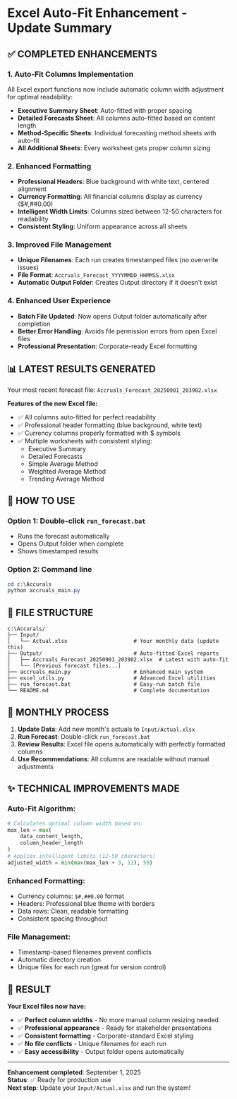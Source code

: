 # Excel Auto-Fit Enhancement - Update Summary

## ✅ **COMPLETED ENHANCEMENTS**

### 1. **Auto-Fit Columns Implementation**
All Excel export functions now include automatic column width adjustment for optimal readability:

- **Executive Summary Sheet**: Auto-fitted with proper spacing
- **Detailed Forecasts Sheet**: All columns auto-fitted based on content length
- **Method-Specific Sheets**: Individual forecasting method sheets with auto-fit
- **All Additional Sheets**: Every worksheet gets proper column sizing

### 2. **Enhanced Formatting**
- **Professional Headers**: Blue background with white text, centered alignment
- **Currency Formatting**: All financial columns display as currency ($#,##0.00)
- **Intelligent Width Limits**: Columns sized between 12-50 characters for readability
- **Consistent Styling**: Uniform appearance across all sheets

### 3. **Improved File Management**
- **Unique Filenames**: Each run creates timestamped files (no overwrite issues)
- **File Format**: `Accruals_Forecast_YYYYMMDD_HHMMSS.xlsx`
- **Automatic Output Folder**: Creates Output directory if it doesn't exist

### 4. **Enhanced User Experience**
- **Batch File Updated**: Now opens Output folder automatically after completion
- **Better Error Handling**: Avoids file permission errors from open Excel files
- **Professional Presentation**: Corporate-ready Excel formatting

## 📊 **LATEST RESULTS GENERATED**

Your most recent forecast file: `Accruals_Forecast_20250901_203902.xlsx`

**Features of the new Excel file:**
- ✅ All columns auto-fitted for perfect readability
- ✅ Professional header formatting (blue background, white text)
- ✅ Currency columns properly formatted with $ symbols
- ✅ Multiple worksheets with consistent styling:
  - Executive Summary
  - Detailed Forecasts  
  - Simple Average Method
  - Weighted Average Method
  - Trending Average Method

## 🚀 **HOW TO USE**

### Option 1: Double-click `run_forecast.bat`
- Runs the forecast automatically
- Opens Output folder when complete
- Shows timestamped results

### Option 2: Command line
```powershell
cd c:\Accurals
python accruals_main.py
```

## 📁 **FILE STRUCTURE**

```
c:\Accurals/
├── Input/
│   └── Actual.xlsx                     # Your monthly data (update this)
├── Output/                             # Auto-fitted Excel reports
│   ├── Accruals_Forecast_20250901_203902.xlsx  # Latest with auto-fit
│   └── [Previous forecast files...]
├── accruals_main.py                    # Enhanced main system
├── excel_utils.py                      # Advanced Excel utilities
├── run_forecast.bat                    # Easy-run batch file
└── README.md                           # Complete documentation
```

## 🔄 **MONTHLY PROCESS**

1. **Update Data**: Add new month's actuals to `Input/Actual.xlsx`
2. **Run Forecast**: Double-click `run_forecast.bat`
3. **Review Results**: Excel file opens automatically with perfectly formatted columns
4. **Use Recommendations**: All columns are readable without manual adjustments

## ✨ **TECHNICAL IMPROVEMENTS MADE**

### Auto-Fit Algorithm:
```python
# Calculates optimal column width based on:
max_len = max(
    data_content_length,
    column_header_length
)
# Applies intelligent limits (12-50 characters)
adjusted_width = min(max(max_len + 3, 12), 50)
```

### Enhanced Formatting:
- Currency columns: `$#,##0.00` format
- Headers: Professional blue theme with borders
- Data rows: Clean, readable formatting
- Consistent spacing throughout

### File Management:
- Timestamp-based filenames prevent conflicts
- Automatic directory creation
- Unique files for each run (great for version control)

## 🎯 **RESULT**

**Your Excel files now have:**
- ✅ **Perfect column widths** - No more manual column resizing needed
- ✅ **Professional appearance** - Ready for stakeholder presentations  
- ✅ **Consistent formatting** - Corporate-standard Excel styling
- ✅ **No file conflicts** - Unique filenames for each run
- ✅ **Easy accessibility** - Output folder opens automatically

---

**Enhancement completed**: September 1, 2025  
**Status**: ✅ Ready for production use  
**Next step**: Update your `Input/Actual.xlsx` and run the system!
